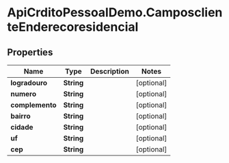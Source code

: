 # ApiCrditoPessoalDemo.CamposclienteEnderecoresidencial

## Properties
Name | Type | Description | Notes
------------ | ------------- | ------------- | -------------
**logradouro** | **String** |  | [optional] 
**numero** | **String** |  | [optional] 
**complemento** | **String** |  | [optional] 
**bairro** | **String** |  | [optional] 
**cidade** | **String** |  | [optional] 
**uf** | **String** |  | [optional] 
**cep** | **String** |  | [optional] 


